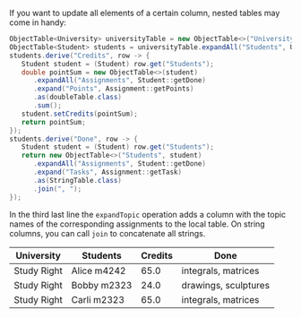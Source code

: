 If you want to update all elements of a certain column, nested tables may come in handy:

<!-- insert_code_fragment: nestedTables.nestedTables | fenced:java -->
```java
ObjectTable<University> universityTable = new ObjectTable<>("University", studyRight);
ObjectTable<Student> students = universityTable.expandAll("Students", University::getStudents);
students.derive("Credits", row -> {
   Student student = (Student) row.get("Students");
   double pointSum = new ObjectTable<>(student)
      .expandAll("Assignments", Student::getDone)
      .expand("Points", Assignment::getPoints)
      .as(doubleTable.class)
      .sum();
   student.setCredits(pointSum);
   return pointSum;
});
students.derive("Done", row -> {
   Student student = (Student) row.get("Students");
   return new ObjectTable<>("Students", student)
      .expandAll("Assignments", Student::getDone)
      .expand("Tasks", Assignment::getTask)
      .as(StringTable.class)
      .join(", ");
});
```
<!-- end_code_fragment: -->

In the third last line the `expandTopic` operation adds a column with the topic names of the corresponding assignments to the local table.
On string columns, you can call `join` to concatenate all strings.

<!-- insert_code_fragment: nestedTables.nestedTablesResult -->
| University 	| Students 	| Credits 	| Done 	|
| --- | --- | --- | --- |
| Study Right 	| Alice m4242 	| 65.0 	| integrals, matrices 	|
| Study Right 	| Bobby m2323 	| 24.0 	| drawings, sculptures 	|
| Study Right 	| Carli m2323 	| 65.0 	| integrals, matrices 	|
<!-- end_code_fragment: -->
